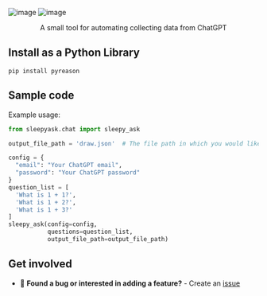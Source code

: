 ![image](https://user-images.githubusercontent.com/84760072/221398236-45ccef78-f75f-4ac5-93a9-0146bb4d63ed.png)
![image](https://user-images.githubusercontent.com/84760072/221397101-1df32e05-75d6-4a00-93d8-a90e8ba0e22f.png)

<p align="center">
  A small tool for automating collecting data from ChatGPT
</p>

## Install as a Python Library
```
pip install pyreason
```

## Sample code
Example usage:
```python
from sleepyask.chat import sleepy_ask

output_file_path = 'draw.json'  # The file path in which you would like your responses to be stored

config = {
  "email": "Your ChatGPT email",
  "password": "Your ChatGPT password"
}
question_list = [
  'What is 1 + 1?',
  'What is 1 + 2?',
  'What is 1 + 3?'
]
sleepy_ask(config=config,
           questions=question_list,
           output_file_path=output_file_path)
```
## Get involved
- 🐛 **Found a bug or interested in adding a feature?** - Create an [issue][issue]  

[issue]: https://github.com/hwelsters/sleepyask/issues
